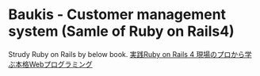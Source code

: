 # Baukis - Customer management system (Samle of Ruby on Rails4)
Strudy Ruby on Rails by below book.
[実践Ruby on Rails 4 現場のプロから学ぶ本格Webプログラミング](http://amazon.jp/dp/B00LBPDNSY)
